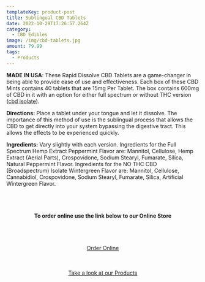 ```yaml
---
templateKey: product-post
title: Sublingual CBD Tablets
date: 2022-10-29T17:26:57.264Z
category:
  - CBD Edibles
image: /img/cbd-tablets.jpg
amount: 79.99
tags:
  - Products
---
```

**MADE IN USA**: These Rapid Dissolve CBD Tablets are a game-changer in being able to provide ease of use and effectiveness.  Each box of these CBD Mints contains 40 tablets that are 15mg Per Tablet. The box contains 600mg of CBD in it with an option for either full spectrum or without THC version ([cbd isolate](https://capitalamericanshaman.com/blog/2020-06-13-full-spectrum-vs-broad-spectrum-vs-isolate/)). 

**Directions:** Place a tablet under your tongue and let it dissolve. The importance of this method of use is the sublingual process that allows the CBD to get directly into your system bypassing the digestive tract.  This allows the effects to be experienced quickly.

**Ingredients:** Vary slightly with each version. Ingredients for the Full Spectrum Hemp Extract Peppermint Flavor are: Mannitol, Cellulose, Hemp Extract (Aerial Parts), Crospovidone, Sodium Stearyl, Fumarate, Silica, Natural Peppermint Flavor. Ingredients for the NO THC CBD (Broadspectrum) Isolate Wintergreen Flavor are: Mannitol, Cellulose, Cannabidiol, Crospovidone, Sodium Stearyl, Fumarate, Silica, Artificial Wintergreen Flavor.

<br><br>

<Center>

#### **To order online use the link below to our Online Store**

<br><br>

<Center><a class="link-view-more-products" target="_blank" href="https://capitalcbd.shop/product/sublingual-cbd-tablets/">Order Online</a></

<br><br><br>

<Center><a class="link-view-more-products" target="_blank" href="https://capitalamericanshaman.com/products">Take a look at our Products</a></Center>

<br><br>